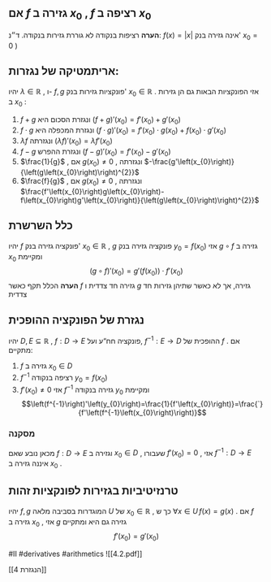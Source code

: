 ## אם $f$ גזירה ב $x_{0}$ , $f$ רציפה ב $x_{0}$ 
 **הערה** רציפות בנקודה לא גוררת גזירות בנקודה. 
	ד״נ: $f\left(x\right)=\left|x\right|$ אינה גזירה בנק' $x_{0}=0$ ) 

## אריתמטיקה של נגזרות: 
 יהיו $\lambda\in\mathbb{R}$ , ו- $f,g$ פונקציות גזירות בנק' $x_{0}\in\mathbb{R}$ . אזי הפונקציות הבאות גם הן גזירות ב $x_{0}$ : 
 1. $f+g$ ונגזרת הסכום היא $\left(f+g\right)'\left(x_{0}\right)=f'\left(x_{0}\right)+g'\left(x_{0}\right)$ 
 2. $f\cdot g$ ונגזרת המכפלה היא $\left(f\cdot g\right)'\left(x_{0}\right)=f'\left(x_{0}\right)\cdot g\left(x_{0}\right)+f\left(x_{0}\right)\cdot g'\left(x_{0}\right)$ 
 3. $\lambda f$ ונגזרתה $\left(\lambda f\right)'\left(x_{0}\right)=\lambda f'\left(x_{0}\right)$
 4. $f-g$ ונגזרת ההפרש $\left(f-g\right)'\left(x_{0}\right)=f'\left(x_{0}\right)-g'\left(x_{0}\right)$ 
 5. $\frac{1}{g}$ , אם $g\left(x_{0}\right)\ne0$ , ונגזרתה $-\frac{g'\left(x_{0}\right)}{\left(g\left(x_{0}\right)\right)^{2}}$ 
 6. $\frac{f}{g}$ , אם $g\left(x_{0}\right)\ne0$ , ונגזרתה $\frac{f'\left(x_{0}\right)g\left(x_{0}\right)-f\left(x_{0}\right)g'\left(x_{0}\right)}{\left(g\left(x_{0}\right)\right)^{2}}$ 
 
## כלל השרשרת 
יהיו $f$ פונקציה גזירה בנק' $x_{0}\in\mathbb{R}$ , $g$ פונקציה גזירה בנק $y_{0}=f\left(x_{0}\right)$ 
אזי $g\circ f$ גזירה ב $x_{0}$ ומקיימת $$\left(g\circ f\right)'\left(x_{0}\right)=g'\left(f\left(x_{0}\right)\right)\cdot f'\left(x_{0}\right)$$ 
	 **הערה** הכלל תקף כאשר $f$ גזירה חד צדדית ו $g$ גזירה, אך לא כאשר שתיהן גזירות חד צדדית 
 
## נגזרת של הפונקציה ההופכית 
יהיו $D,E\subseteq\mathbb{R}$ , $f:D\rightarrow E$ פונקציה חח“ע ועל, $f^{-1}:E\rightarrow D$ ההופכית של $f$ . אם מתקיים: 
1.  $f$ גזירה ב $x_{0}\in D$ 
2. $f^{-1}$ רציפה בנקודה $y_{0}=f\left(x_{0}\right)$ 
3. $f'\left(x_{0}\right)\ne0$ 
 אזי $f^{-1}$ גזירה בנקודה $y_{0}$ ומקיימת $$\left(f^{-1}\right)'\left(y_{0}\right)=\frac{1}{f'\left(x_{0}\right)}=\frac{`}{f'\left(f^{-1}\left(x_{0}\right)\right)}$$
### מסקנה 
מכאן נובע שאם $f:D\rightarrow E$ וגזירה ב $x_{0}\in D$ , שעבורו $f'\left(x_{0}\right)=0$ , אזי $f^{-1}:D\rightarrow E$ איננה גזירה ב $x_{0}$ . 
## טרנזיטיביות בגזירות לפונקציות זהות 
 יהיו $f,g$ המוגדרות בסביבה מלאה $U$ של $x_{0}\in\mathbb{R}$ , כך ש $\forall x\in U\,f\left(x\right)=g\left(x\right)$ . 
 אם $f$ גזירה ב $x_{0}$ , אזי $g$ גזירה גם היא ומתקיים $$f'\left(x_{0}\right)=g'\left(x_{0}\right)$$ 

#II #derivatives #arithmetics
![[4.2.pdf]]

[[4 הנגזרת]]
